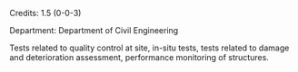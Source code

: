 Credits: 1.5 (0-0-3)

Department: Department of Civil Engineering

Tests related to quality control at site, in-situ tests, tests related to damage and deterioration assessment, performance monitoring of structures.